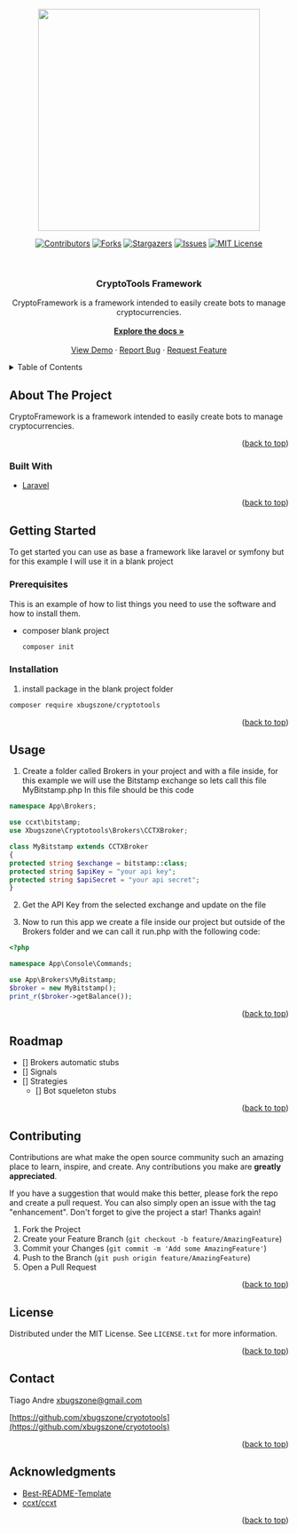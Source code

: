 <div id="top"></div>

<p align="center"><a href="https://github.com/xbugszone/cryototools" target="_blank"><img src="https://github.com/xbugszone/cryototools/blob/main/src/resources/cryptocoins.png?raw=true" width="400"></a></p>

<div align="center">

<!-- PROJECT SHIELDS -->
<!--
*** I'm using markdown "reference style" links for readability.
*** Reference links are enclosed in brackets [ ] instead of parentheses ( ).
*** See the bottom of this document for the declaration of the reference variables
*** for contributors-url, forks-url, etc. This is an optional, concise syntax you may use.
*** https://www.markdownguide.org/basic-syntax/#reference-style-links
-->
[![Contributors][contributors-shield]][contributors-url]
[![Forks][forks-shield]][forks-url]
[![Stargazers][stars-shield]][stars-url]
[![Issues][issues-shield]][issues-url]
[![MIT License][license-shield]][license-url]
</div>

<!-- PROJECT LOGO -->
<br />
<div align="center">


<h3 align="center">CryptoTools Framework</h3>

  <p align="center">
    CryptoFramework is a framework intended to easily create bots to manage cryptocurrencies.
    <br /><br/>
    <a href="https://github.com/xbugszone/cryototools"><strong>Explore the docs »</strong></a>
    <br />
    <br />
    <a href="https://github.com/xbugszone/cryototools">View Demo</a>
    ·
    <a href="https://github.com/xbugszone/cryototools/issues">Report Bug</a>
    ·
    <a href="https://github.com/xbugszone/cryototools/issues">Request Feature</a>
  </p>
</div>


<!-- TABLE OF CONTENTS -->
<details>
  <summary>Table of Contents</summary>
  <ol>
    <li>
      <a href="#about-the-project">About The Project</a>
      <ul>
        <li><a href="#built-with">Built With</a></li>
      </ul>
    </li>
    <li>
      <a href="#getting-started">Getting Started</a>
      <ul>
        <li><a href="#prerequisites">Prerequisites</a></li>
        <li><a href="#installation">Installation</a></li>
      </ul>
    </li>
    <li><a href="#usage">Usage</a></li>
    <li><a href="#roadmap">Roadmap</a></li>
    <li><a href="#contributing">Contributing</a></li>
    <li><a href="#license">License</a></li>
    <li><a href="#contact">Contact</a></li>
    <li><a href="#acknowledgments">Acknowledgments</a></li>
  </ol>
</details>



<!-- ABOUT THE PROJECT -->
## About The Project

CryptoFramework is a framework intended to easily create bots to manage cryptocurrencies.


<p align="right">(<a href="#top">back to top</a>)</p>



### Built With
* [Laravel](https://laravel.com)


<p align="right">(<a href="#top">back to top</a>)</p>


<!-- GETTING STARTED -->
## Getting Started

To get started you can use as base a framework like laravel or symfony but for this example I will use it in a blank project 

### Prerequisites

This is an example of how to list things you need to use the software and how to install them.
* composer blank project
  ```sh
  composer init
  ```

### Installation
1. install package in the blank project folder
```sh
composer require xbugszone/cryptotools
```

<p align="right">(<a href="#top">back to top</a>)</p>



<!-- USAGE EXAMPLES -->
## Usage

1. Create a folder called Brokers in your project and with a file inside, for this example we will use the Bitstamp exchange so lets call this file MyBitstamp.php
   In this file should be this code
```php
namespace App\Brokers;

use ccxt\bitstamp;
use Xbugszone\Cryptotools\Brokers\CCTXBroker;

class MyBitstamp extends CCTXBroker
{
protected string $exchange = bitstamp::class;
protected string $apiKey = "your api key";
protected string $apiSecret = "your api secret";
}

   ```
2. Get the API Key from the selected exchange and update on the file

3. Now to run this app we create a file inside our project but outside of the Brokers folder and we can call it run.php with the following code:
```php
<?php

namespace App\Console\Commands;

use App\Brokers\MyBitstamp;
$broker = new MyBitstamp();
print_r($broker->getBalance());

   ```

<p align="right">(<a href="#top">back to top</a>)</p>



<!-- ROADMAP -->
## Roadmap

- [] Brokers automatic stubs
- [] Signals
- [] Strategies
    - [] Bot squeleton stubs
    
<p align="right">(<a href="#top">back to top</a>)</p>




<!-- CONTRIBUTING -->
## Contributing

Contributions are what make the open source community such an amazing place to learn, inspire, and create. Any contributions you make are **greatly appreciated**.

If you have a suggestion that would make this better, please fork the repo and create a pull request. You can also simply open an issue with the tag "enhancement".
Don't forget to give the project a star! Thanks again!

1. Fork the Project
2. Create your Feature Branch (`git checkout -b feature/AmazingFeature`)
3. Commit your Changes (`git commit -m 'Add some AmazingFeature'`)
4. Push to the Branch (`git push origin feature/AmazingFeature`)
5. Open a Pull Request

<p align="right">(<a href="#top">back to top</a>)</p>



<!-- LICENSE -->
## License

Distributed under the MIT License. See `LICENSE.txt` for more information.

<p align="right">(<a href="#top">back to top</a>)</p>



<!-- CONTACT -->
## Contact

Tiago Andre <xbugszone@gmail.com>

[https://github.com/xbugszone/cryototools](https://github.com/xbugszone/cryototools)

<p align="right">(<a href="#top">back to top</a>)</p>



<!-- ACKNOWLEDGMENTS -->
## Acknowledgments

* [Best-README-Template](https://github.com/othneildrew/Best-README-Template)
* [ccxt/ccxt](https://github.com/ccxt/ccxt)

<p align="right">(<a href="#top">back to top</a>)</p>

<!-- MARKDOWN LINKS & IMAGES -->
<!-- https://www.markdownguide.org/basic-syntax/#reference-style-links -->
[contributors-shield]: https://img.shields.io/github/contributors/xbugszone/cryototools.svg?style=for-the-badge
[contributors-url]: https://github.com/xbugszone/cryototools/graphs/contributors
[forks-shield]: https://img.shields.io/github/forks/xbugszone/cryototools.svg?style=for-the-badge
[forks-url]: https://github.com/xbugszone/cryototools/network/members
[stars-shield]: https://img.shields.io/github/stars/xbugszone/cryototools?style=for-the-badge
[stars-url]: https://github.com/xbugszone/cryototools/stargazers
[issues-shield]: https://img.shields.io/github/issues/xbugszone/cryototools.svg?style=for-the-badge
[issues-url]: https://github.com/xbugszone/cryototools/issues
[license-shield]: https://img.shields.io/github/license/xbugszone/cryototools.svg?style=for-the-badge
[license-url]: https://github.com/xbugszone/cryototools/blob/master/LICENSE.txt
